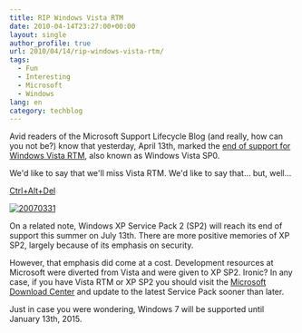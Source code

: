 ```yaml
---
title: RIP Windows Vista RTM
date: 2010-04-14T23:27:00+00:00
layout: single
author_profile: true
url: 2010/04/14/rip-windows-vista-rtm/
tags:
  - Fun
  - Interesting
  - Microsoft
  - Windows
lang: en
category: techblog
---
```

Avid readers of the Microsoft Support Lifecycle Blog (and really, how can you not be?) know that yesterday, April 13th, marked the [end of support for Windows Vista RTM](http://blogs.technet.com/lifecycle/archive/2010/04/13/end-of-support-for-windows-vista-rtm-and-recent-service-pack-support-policy-updates.aspx), also known as Windows Vista SP0.

We'd like to say that we'll miss Vista RTM. We'd like to say that… but, well…

[Ctrl+Alt+Del](http://www.cad-comic.com/cad/20070331)

[![20070331](http://lh6.ggpht.com/_vaUVXcmC3OI/S8ZIVrTJalI/AAAAAAAAB9k/RT52DwJ1280/20070331%5B6%5D.jpg?imgmax=800 "20070331")](http://www.cad-comic.com/cad/20070331) 

On a related note, Windows XP Service Pack 2 (SP2) will reach its end of support this summer on July 13th. There are more positive memories of XP SP2, largely because of its emphasis on security.

However, that emphasis did come at a cost. Development resources at Microsoft were diverted from Vista and were given to XP SP2. Ironic? In any case, if you have Vista RTM or XP SP2 you should visit the [Microsoft Download Center](http://www.microsoft.com/downloads/en/default.aspx) and update to the latest Service Pack sooner than later.

Just in case you were wondering, Windows 7 will be supported until January 13th, 2015.